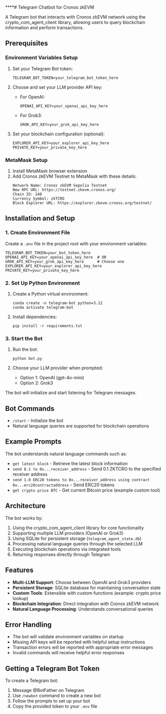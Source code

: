 ****# Telegram Chatbot for Cronos zkEVM

A Telegram bot that interacts with Cronos zkEVM network using the crypto_com_agent_client library, allowing users to query blockchain information and perform transactions.

## Prerequisites

### Environment Variables Setup
1. Set your Telegram Bot token:
   ```
   TELEGRAM_BOT_TOKEN=your_telegram_bot_token_here
   ```

2. Choose and set your LLM provider API key:
   - For OpenAI:
     ```
     OPENAI_API_KEY=your_openai_api_key_here
     ```
   - For Grok3:
     ```
     GROK_API_KEY=your_grok_api_key_here
     ```

3. Set your blockchain configuration (optional):
   ```
   EXPLORER_API_KEY=your_explorer_api_key_here
   PRIVATE_KEY=your_private_key_here
   ```

### MetaMask Setup
1. Install MetaMask browser extension
2. Add Cronos zkEVM Testnet to MetaMask with these details:
   ```
   Network Name: Cronos zkEVM Sepolia Testnet
   New RPC URL: https://testnet.zkevm.cronos.org/
   Chain ID: 240
   Currency Symbol: zkTCRO
   Block Explorer URL: https://explorer.zkevm.cronos.org/testnet/
   ```

## Installation and Setup

### 1. Create Environment File
Create a `.env` file in the project root with your environment variables:
```
TELEGRAM_BOT_TOKEN=your_bot_token_here
OPENAI_API_KEY=your_openai_api_key_here  # OR
GROK_API_KEY=your_grok_api_key_here      # Choose one
EXPLORER_API_KEY=your_explorer_api_key_here
PRIVATE_KEY=your_private_key_here
```

### 2. Set Up Python Environment
1. Create a Python virtual environment:
   ```
   conda create -n telegram-bot python=3.12
   conda activate telegram-bot
   ```
   
2. Install dependencies:
   ```
   pip install -r requirements.txt
   ```

### 3. Start the Bot
1. Run the bot:
   ```
   python bot.py
   ```

2. Choose your LLM provider when prompted:
   - Option 1: OpenAI (gpt-4o-mini)
   - Option 2: Grok3

The bot will initialize and start listening for Telegram messages.

## Bot Commands
- `/start` - Initialize the bot
- Natural language queries are supported for blockchain operations

## Example Prompts
The bot understands natural language commands such as:
- `get latest block` - Retrieve the latest block information
- `send 0.1 to 0x...receiver_address` - Send 0.1 ZKTCRO to the specified receiver address
- `send 1.0 ERC20 tokens to 0x...receiver_address using contract 0x...erc20contractaddress` - Send ERC20 tokens
- `get crypto price BTC` - Get current Bitcoin price (example custom tool)

## Architecture
The bot works by:
1. Using the crypto_com_agent_client library for core functionality
2. Supporting multiple LLM providers (OpenAI or Grok3)
3. Using SQLite for persistent storage (`telegram_agent_state.db`)
4. Processing natural language queries through the selected LLM
5. Executing blockchain operations via integrated tools
6. Returning responses directly through Telegram

## Features
- **Multi-LLM Support**: Choose between OpenAI and Grok3 providers
- **Persistent Storage**: SQLite database for maintaining conversation state
- **Custom Tools**: Extensible with custom functions (example: crypto price lookup)
- **Blockchain Integration**: Direct integration with Cronos zkEVM network
- **Natural Language Processing**: Understands conversational queries

## Error Handling
- The bot will validate environment variables on startup
- Missing API keys will be reported with helpful setup instructions
- Transaction errors will be reported with appropriate error messages
- Invalid commands will receive helpful error responses

## Getting a Telegram Bot Token
To create a Telegram bot:
1. Message @BotFather on Telegram
2. Use `/newbot` command to create a new bot
3. Follow the prompts to set up your bot
4. Copy the provided token to your `.env` file
